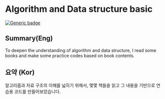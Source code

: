 # Algorithm and Data structure basic
[![Generic badge](https://img.shields.io/badge/<Purpose>-<Revise>-<COLOR>.svg)](https://shields.io/)

## Summary(Eng)
To deepen the understanding of algorithm and data structure, I read some books and make some practice codes based on book contents.

## 요약 (Kor)
알고리즘과 자료 구조의 이해를 넓히기 위해서, 몇몇 책들을 읽고 그 내용을 기반으로 연습용 코드를 만들어보았습니다.